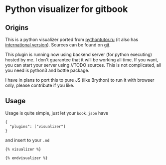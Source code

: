 # Python visualizer for gitbook
## Origins
This is a python visualizer ported from [pythontutor.ru](http://pythontutor.ru) 
(it also has [international version](http://snakify.org)). 
Sources can be found on [git](https://github.com/pythontutor/pythontutor-ru).

This plugin is running now using backend server (for python executing) hosted by me.
I don't guarantee that it will be working all time. If you want, you can start your server using //TODO sources.
This is not complicated, all you need is python3 and bottle package. 

I have in plans to port this to pure JS (like Brython) to run it with browser only, please contribute if you like.

## Usage

Usage is quite simple, just let your `book.json` have
```
{
  "plugins": ["visualizer"]
}
```
and insert to your `.md`
```
{% visualizer %}

{% endvisualizer %}
```
